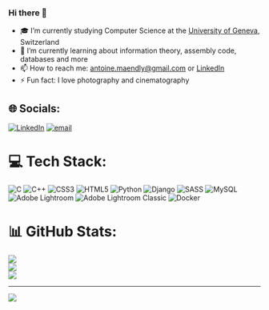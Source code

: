### Hi there 👋



- 🎓 I’m currently studying Computer Science at the [University of Geneva](https://www.unige.ch/dinfo/formations/bachelor), Switzerland<br/>
- 🌱 I’m currently learning about information theory, assembly code, databases and more
- 📫 How to reach me: antoine.maendly@gmail.com or [LinkedIn](https://www.linkedin.com/in/antoine-maendly-1069b6327/)
- ⚡ Fun fact: I love photography and cinematography


## 🌐 Socials:
[![LinkedIn](https://img.shields.io/badge/LinkedIn-%230077B5.svg?logo=linkedin&logoColor=white)](https://linkedin.com/in/antoine-maendly-1069b6327) [![email](https://img.shields.io/badge/Email-D14836?logo=gmail&logoColor=white)](mailto:antoine.maendly@gmail.com) 

# 💻 Tech Stack:
![C](https://img.shields.io/badge/c-%2300599C.svg?style=for-the-badge&logo=c&logoColor=white) ![C++](https://img.shields.io/badge/c++-%2300599C.svg?style=for-the-badge&logo=c%2B%2B&logoColor=white) ![CSS3](https://img.shields.io/badge/css3-%231572B6.svg?style=for-the-badge&logo=css3&logoColor=white) ![HTML5](https://img.shields.io/badge/html5-%23E34F26.svg?style=for-the-badge&logo=html5&logoColor=white) ![Python](https://img.shields.io/badge/python-3670A0?style=for-the-badge&logo=python&logoColor=ffdd54) ![Django](https://img.shields.io/badge/django-%23092E20.svg?style=for-the-badge&logo=django&logoColor=white) ![SASS](https://img.shields.io/badge/SASS-hotpink.svg?style=for-the-badge&logo=SASS&logoColor=white) ![MySQL](https://img.shields.io/badge/mysql-4479A1.svg?style=for-the-badge&logo=mysql&logoColor=white) ![Adobe Lightroom](https://img.shields.io/badge/Adobe%20Lightroom-31A8FF.svg?style=for-the-badge&logo=Adobe%20Lightroom&logoColor=white) ![Adobe Lightroom Classic](https://img.shields.io/badge/Adobe%20Lightroom%20Classic-31A8FF.svg?style=for-the-badge&logo=Adobe%20Lightroom%20Classic&logoColor=white) ![Docker](https://img.shields.io/badge/docker-%230db7ed.svg?style=for-the-badge&logo=docker&logoColor=white)
# 📊 GitHub Stats:
![](https://github-readme-stats.vercel.app/api?username=antoinemdly&theme=dark&hide_border=false&include_all_commits=true&count_private=true)<br/>
![](https://nirzak-streak-stats.vercel.app/?user=antoinemdly&theme=dark&hide_border=false)<br/>
![](https://github-readme-stats.vercel.app/api/top-langs/?username=antoinemdly&theme=dark&hide_border=false&include_all_commits=true&count_private=true&layout=compact)

---
[![](https://visitcount.itsvg.in/api?id=antoinemdly&icon=0&color=0)](https://visitcount.itsvg.in)

<!-- Proudly created with GPRM ( https://gprm.itsvg.in ) -->
